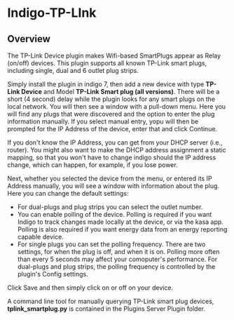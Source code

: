 Indigo-TP-LInk
==============
Overview
--------

The TP-Link Device plugin makes Wifi-based SmartPlugs appear as Relay (on/off) devices.
This plugin supports all known TP-Link smart plugs, including single, dual and 6 outlet plug strips.

Simply install the plugin in indigo 7, then add a new device with type **TP-Link Device** and Model **TP-Link Smart plug (all versions)**.
There will be a short (4 second) delay while the plugin looks for any smart plugs on the local network. You will then see a window with a pull-down menu. Here you will find any plugs that were discovered and the option to enter the plug information manually. If you select manual entry, yopu will then be prompted for the IP Address of the device, enter that and click Continue. 

If you don't know the IP Address, you can get from your DHCP server (i.e., router).
You might also want to make the DHCP address assignment a static mapping, so that you won't have to change indigo should the IP address change,
which can happen, for example, if you lose power.

Next, whether you selected the device from the menu, or entered its IP Address manually, you will see a window with information about the plug.
Here you can change the default settings:
* For dual-plugs and plug strips you can select the outlet number.
* You can enable polling of the device. Polling is required if you want Indigo to track changes made locally at the device, or via the kasa app. Polling is also required if you want energy data from an energy reporting capable device.
* For single plugs you can set the polling frequency. There are two settings, for when the plug is off, and when it is on. Polling more often than every 5 seconds may affect your comoputer's performance. For dual-plugs and plug strips, the polling frequency is controlled by the plugin's Config settings.

Click Save and then simply click on or off on your device.  

A command line tool for manually querying TP-Link smart plug devices, **tplink_smartplug.py** is contained in the Plugins Server Plugin folder.
